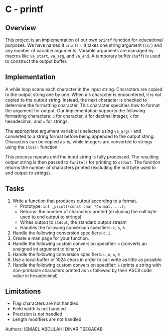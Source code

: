 # C - printf

## Overview
This project is an implementation of our own `printf` function for educational purposes. We have named it `print()`. It takes one string argument (`str`) and any number of variable arguments. Variable arguments are managed by macros like `va_start`, `va_arg`, and `va_end`. A temporary buffer (`buff`) is used to construct the output buffer.

## Implementation
A while loop scans each character in the input string. Characters are copied to the output string one by one. When a `%` character is encountered, it is not copied to the output string. Instead, the next character is checked to determine the formatting character. This character specifies how to format the argument for output. Our implementation supports the following formatting characters: `c` for character, `d` for decimal integer, `x` for hexadecimal, and `s` for strings.

The appropriate argument variable is selected using `va_arg()` and converted to a string format before being appended to the output string. Characters can be copied as-is, while integers are converted to strings using the `itoa()` function.

This process repeats until the input string is fully processed. The resulting output string is then passed to `fwrite()` for printing to `stdout`. The function returns the number of characters printed (excluding the null byte used to end output to strings).

## Tasks
1. Write a function that produces output according to a format.
    - Prototype: `int _printf(const char *format, ...);`
    - Returns: the number of characters printed (excluding the null byte used to end output to strings)
    - Writes output to `stdout`, the standard output stream
    - Handles the following conversion specifiers: `c`, `s`, `%`
2. Handle the following conversion specifiers: `d`, `i`
3. Create a man page for your function.
4. Handle the following custom conversion specifier: `b` (converts an unsigned int argument to binary)
5. Handle the following conversion specifiers: `u`, `o`, `x`, `X`
6. Use a local buffer of 1024 chars in order to call write as little as possible.
7. Handle the following custom conversion specifier: `S` (prints a string with non-printable characters printed as `\x` followed by their ASCII code value in hexadecimal)

## Limitations
- Flag characters are not handled
- Field width is not handled
- Precision is not handled
- Length modifiers are not handled


Authors:
ISMAEL ABDULAHI
DINAR TSEGAEAB
